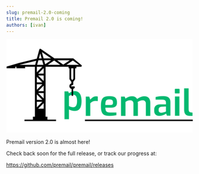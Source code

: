 ```yaml
---
slug: premail-2.0-coming
title: Premail 2.0 is coming!
authors: [ivan]
---
```


![Premail](./logo.png)

Premail version 2.0 is almost here!

Check back soon for the full release, or track our progress at:

<https://github.com/premail/premail/releases>
